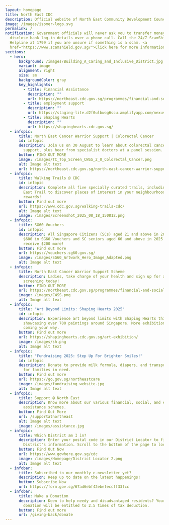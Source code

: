 ```yaml
---
layout: homepage
title: North East CDC
description: Official website of North East Community Development Council (NE CDC)
image: /images/isomer-logo.svg
permalink: /
notification: Government officials will never ask you to transfer money or
  disclose bank log-in details over a phone call. Call the 24/7 ScamShield
  Helpline at 1799 if you are unsure if something is a scam. <a
  href="https://www.scamshield.gov.sg/">Click here for more information</a>.
sections:
  - hero:
      background: /images/Building_A_Caring_and_Inclusive_District.jpg
      variant: image
      alignment: right
      size: sm
      backgroundColor: gray
      key_highlights:
        - title: Financial Assistance
          description: ""
          url: https://northeast.cdc.gov.sg/programmes/financial-and-social-assistance/wecare-at-north-east/
        - title: employment support
          description: ""
          url: https://staging-lite.d2f0ulbwog6scu.amplifyapp.com/nexus-internship/
        - title: Shaping Hearts
          description: ""
          url: https://shapinghearts.cdc.gov.sg/
  - infopic:
      title: North East Cancer Warrior Support | Colorectal Cancer
      id: infopic
      description: Join us on 30 August to learn about colorectal cancer and aftercare
        support, plus hear from specialist doctors at a panel session.
      button: FIND OUT MORE
      image: /images/TC_Top_Screen_CWSS_2_0_Colorectal_Cancer.png
      alt: Image alt text
      url: https://northeast.cdc.gov.sg/north-east-cancer-warrior-support-scheme-colorectal-cancer/
  - infopic:
      title: Walking Trails @ CDC
      id: infopic
      description: Complete all five specially curated trails, including the North
        East Trail to discover places of interest in your neighbourhood and earn
        rewards!
      button: Find out more
      url: https://www.cdc.gov.sg/walking-trails-cdc/
      alt: Image alt text
      image: /images/Screenshot_2025_08_18_150812.png
  - infopic:
      title: SG60 Vouchers
      id: infopic
      description: All Singapore Citizens (SCs) aged 21 and above in 2025 will receive
        $600 in SG60 Vouchers and SC seniors aged 60 and above in 2025 will
        receive $200 more!
      button: Find out more
      url: https://vouchers.sg60.gov.sg/
      image: /images/SG60_Artwork_Hero_Image_Adapted.png
      alt: Image alt text
  - infopic:
      title: North East Cancer Warrior Support Scheme
      description: Ladies, take charge of your health and sign up for a free mammogram
        screening today!
      button: FIND OUT MORE
      url: https://northeast.cdc.gov.sg/programmes/financial-and-social-assistance/cwss/
      image: /images/CWSS.png
      alt: Image alt text
  - infopic:
      title: "Art Beyond Limits: Shaping Hearts 2025"
      id: infopic
      description: Experience art beyond limits with Shaping Hearts this year,
        showcasing over 700 paintings around Singapore. More exhibitions are
        coming your way.
      button: Find out more
      url: https://shapinghearts.cdc.gov.sg/art-exhibition/
      image: /images/sh.png
      alt: Image alt text
  - infopic:
      title: "Fundraising 2025: Step Up For Brighter Smiles!"
      id: infopic
      description: Donate to provide milk formula, diapers, and transportation relief
        for families in need.
      button: Find out more
      url: https://go.gov.sg/northeastcare
      image: /images/fundraising_website.jpg
      alt: Image alt text
  - infopic:
      title: Support @ North East
      description: Know more about our various financial, social, and employment
        assistance schemes.
      button: Find Out More
      url: /supportatnortheast
      alt: Image alt text
      image: /images/assistance.jpg
  - infopic:
      title: Which District am I in?
      description: Enter your postal code in our District Locator to find out your
        District's information. Scroll to the bottom of the page to locate it.
      button: Find Out Now
      url: https://www.gowhere.gov.sg/cdc
      image: /images/Homepage/District Locator 2.png
      alt: Image alt text
  - infobar:
      title: Subscribed to our monthly e-newsletter yet?
      description: Keep up to date on the latest happenings!
      button: Subscribe Now
      url: https://form.gov.sg/67ad6ebf42ebefeccff33fcc
  - infobar:
      title: Make a Donation
      description: Keen to help needy and disadvantaged residents? Your generous
        donation will be entitled to 2.5 times of tax deduction.
      button: Find out more
      url: /giving-back/donate
---
```

